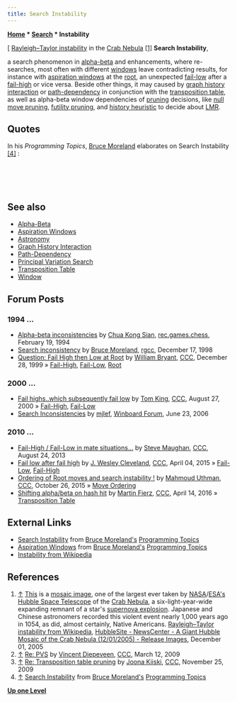 ```yaml
---
title: Search Instability
---
```

**[Home](Home "Home") \* [Search](Search "Search") \* Instability**



[ [Rayleigh–Taylor instability](https://en.wikipedia.org/wiki/Rayleigh%E2%80%93Taylor_instability) in the [Crab Nebula](https://en.wikipedia.org/wiki/Crab_Nebula) <a id="cite-note-1" href="#cite-ref-1">[1]</a>
**Search Instability**,  

a search phenomenon in [alpha-beta](Alpha-Beta "Alpha-Beta") and enhancements, where re-searches, most often with different [windows](Window "Window") leave contradicting results, for instance with [aspiration windows](Aspiration_Windows "Aspiration Windows") at the [root](Root "Root"), an unexpected [fail-low](Fail-Low "Fail-Low") after a [fail-high](Fail-High "Fail-High") or vice versa. Beside other things, it may caused by [graph history interaction](Graph_History_Interaction "Graph History Interaction") or [path-dependency](Path-Dependency "Path-Dependency") in conjunction with the [transposition table](Transposition_Table "Transposition Table"), as well as alpha-beta window dependencies of [pruning](Pruning "Pruning") decisions, like [null move pruning](Null_Move_Pruning "Null Move Pruning"), [futility pruning](Futility_Pruning "Futility Pruning"), and [history heuristic](History_Heuristic "History Heuristic") to decide about [LMR](Late_Move_Reductions "Late Move Reductions"). 



## Quotes


In his *Programming Topics*, [Bruce Moreland](Bruce_Moreland "Bruce Moreland") elaborates on Search Instability <a id="cite-note-4" href="#cite-ref-4">[4]</a> :




```C++Search instability is something that happens when you try to write a program that is strong, as opposed to one that is perfect. There are many causes of instability, and I will discuss how various search enhancements can lead to instability, when I discuss those enhancements. A few other search techniques must take into account the possibility of instability.

```


```C++An unstable search is one that returns results that don't make any sense. You have an alpha-beta window of (5, 25) and fail high. So you re-search with (24, INFINITY) and fail low. This shouldn't happen, because the fail-high indicated very clearly that the score should be 25 or better. How can you fail low?

```


```C++Fact is, a lot of the things that make a chess program fast or strong do sleazy things that result in searches returning slightly different values when called with different windows, and if you aren't expecting the values you get, you can crash or have a bug that might make your program play a dumb move.

```


```C++Some chess programmers can't handle the idea of search instability, and they are willing to let very good search techniques go in order to avoid it, or in order to think that they are avoiding it.

```


```C++I wish it was possible to get rid of it completely, but as long as certain very basic techniques are used, it will be a problem. I think that the solution is to defend against crashes and bad behavior, then try to put it out of your mind. 

```

## See also


* [Alpha-Beta](Alpha-Beta "Alpha-Beta")
* [Aspiration Windows](Aspiration_Windows "Aspiration Windows")
* [Astronomy](Category:Astronomy "Category:Astronomy")
* [Graph History Interaction](Graph_History_Interaction "Graph History Interaction")
* [Path-Dependency](Path-Dependency "Path-Dependency")
* [Principal Variation Search](Principal_Variation_Search "Principal Variation Search")
* [Transposition Table](Transposition_Table "Transposition Table")
* [Window](Window "Window")


## Forum Posts


### 1994 ...


* [Alpha-beta inconsistencies](http://groups.google.com/group/rec.games.chess/browse_frm/thread/b5f847cde3d26fd6) by [Chua Kong Sian](Chua_Kong_Sian "Chua Kong Sian"), [rec.games.chess](Computer_Chess_Forums "Computer Chess Forums"), February 19, 1994
* [Search inconsistency](http://groups.google.com/group/rec.games.chess.computer/browse_frm/thread/2f916d80413c656f) by [Bruce Moreland](Bruce_Moreland "Bruce Moreland"), [rgcc](Computer_Chess_Forums "Computer Chess Forums"), December 17, 1998
* [Question: Fail High then Low at Root](https://www.stmintz.com/ccc/index.php?id=84651) by [William Bryant](William_Bryant "William Bryant"), [CCC](CCC "CCC"), December 28, 1999 » [Fail-High](Fail-High "Fail-High"), [Fail-Low](Fail-Low "Fail-Low"), [Root](Root "Root")


### 2000 ...


* [Fail highs..which subsequently fail low](https://www.stmintz.com/ccc/index.php?id=126878) by [Tom King](Tom_King "Tom King"), [CCC](CCC "CCC"), August 27, 2000 » [Fail-High](Fail-High "Fail-High"), [Fail-Low](Fail-Low "Fail-Low")
* [Search Inconsistencies](http://www.open-aurec.com/wbforum/viewtopic.php?f=4&t=5072) by [mjlef](Mark_Lefler "Mark Lefler"), [Winboard Forum](Computer_Chess_Forums "Computer Chess Forums"), June 23, 2006


### 2010 ...


* [Fail-High / Fail-Low in mate situations...](http://www.talkchess.com/forum/viewtopic.php?t=49081) by [Steve Maughan](Steve_Maughan "Steve Maughan"), [CCC](CCC "CCC"), August 24, 2013
* [Fail low after fail high](http://www.talkchess.com/forum/viewtopic.php?t=55889) by [J. Wesley Cleveland](index.php?title=J._Wesley_Cleveland&action=edit&redlink=1 "J. Wesley Cleveland (page does not exist)"), [CCC](CCC "CCC"), April 04, 2015 » [Fail-Low](Fail-Low "Fail-Low"), [Fail-High](Fail-High "Fail-High")
* [Ordering of Root moves and search instability !](http://www.talkchess.com/forum/viewtopic.php?t=58055) by [Mahmoud Uthman](index.php?title=Mahmoud_Uthman&action=edit&redlink=1 "Mahmoud Uthman (page does not exist)"), [CCC](CCC "CCC"), October 26, 2015 » [Move Ordering](Move_Ordering "Move Ordering")
* [Shifting alpha/beta on hash hit](http://www.talkchess.com/forum/viewtopic.php?t=59856) by [Martin Fierz](Martin_Fierz "Martin Fierz"), [CCC](CCC "CCC"), April 14, 2016 » [Transposition Table](Transposition_Table "Transposition Table")


## External Links


* [Search Instability](http://web.archive.org/web/20070704214238/www.seanet.com/%7Ebrucemo/topics/instability.htm) from [Bruce Moreland's](Bruce_Moreland "Bruce Moreland") [Programming Topics](http://web.archive.org/web/20070811182741/www.seanet.com/%7Ebrucemo/topics/topics.htm)
* [Aspiration Windows](http://web.archive.org/web/20070705134903/www.seanet.com/%7Ebrucemo/topics/aspiration.htm) from [Bruce Moreland's](Bruce_Moreland "Bruce Moreland") [Programming Topics](http://web.archive.org/web/20070811182741/www.seanet.com/%7Ebrucemo/topics/topics.htm)
* [Instability from Wikipedia](https://en.wikipedia.org/wiki/Instability)


## References


 1. <a id="cite-ref-1" href="#cite-note-1">↑</a> [This](https://en.wikipedia.org/wiki/File:Crab_Nebula.jpg) is a [mosaic image](https://en.wikipedia.org/wiki/Photographic_mosaic), one of the largest ever taken by [NASA](https://en.wikipedia.org/wiki/NASA)/[ESA's](https://en.wikipedia.org/wiki/European_Space_Agency) [Hubble Space Telescope](https://en.wikipedia.org/wiki/Hubble_Space_Telescope) of the [Crab Nebula](https://en.wikipedia.org/wiki/Crab_Nebula), a six-light-year-wide expanding remnant of a star's [supernova explosion](https://en.wikipedia.org/wiki/Supernova). Japanese and Chinese astronomers recorded this violent event nearly 1,000 years ago in 1054, as did, almost certainly, Native Americans. [Rayleigh–Taylor instability from Wikipedia](https://en.wikipedia.org/wiki/Rayleigh%E2%80%93Taylor_instability), [HubbleSite - NewsCenter - A Giant Hubble Mosaic of the Crab Nebula (12/01/2005) - Release Images](http://hubblesite.org/newscenter/archive/releases/2005/37/image/a/), December 01, 2005 
2. <a id="cite-ref-2" href="#cite-note-2">↑</a> [Re: PVS](http://www.talkchess.com/forum/viewtopic.php?topic_view=threads&p=254862) by [Vincent Diepeveen](Vincent_Diepeveen "Vincent Diepeveen"), [CCC](CCC "CCC"), March 12, 2009
3. <a id="cite-ref-3" href="#cite-note-3">↑</a> [Re: Transposition table pruning](http://www.talkchess.com/forum/viewtopic.php?topic_view=threads&p=305236&t=30788) by [Joona Kiiski](Joona_Kiiski "Joona Kiiski"), [CCC](CCC "CCC"), November 25, 2009
4. <a id="cite-ref-4" href="#cite-note-4">↑</a> [Search Instability](http://web.archive.org/web/20070704214238/www.seanet.com/%7Ebrucemo/topics/instability.htm) from [Bruce Moreland's](Bruce_Moreland "Bruce Moreland") [Programming Topics](http://web.archive.org/web/20070811182741/www.seanet.com/%7Ebrucemo/topics/topics.htm)

**[Up one Level](Search "Search")**







 
